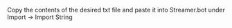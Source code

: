 Copy the contents of the desired txt file and paste it into Streamer.bot under Import -> Import String